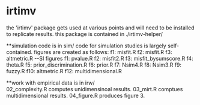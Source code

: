 # irtimv

the 'irtimv' package gets used at various points and will need to be installed to replicate results. this package is contained in ./irtimv-helper/

**simulation code is in sim/
code for simulation studies is largely self-contained. figures are created as follows:
f1: misfit.R
f2: misfit.R
f3: altmetric.R
--SI figures
f1: pvalue.R
f2: misfit2.R
f3: misfit_bysumscore.R
f4: theta.R
f5: prior_discrimination.R
f6: prior.R
f7: Nsim4.R
f8: Nsim3.R
f9: fuzzy.R
f10: altmetric.R 
f12: multidimensional.R

**work with empirical data is in irw/	
02_complexity.R computes unidimensinoal results. 03_mirt.R comptues multidimensional results. 04_figure.R produces figure 3.


